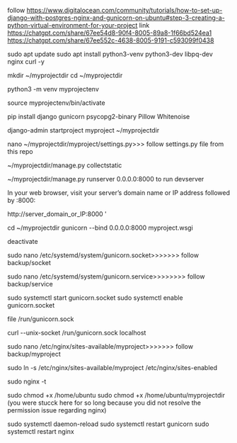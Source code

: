 follow https://www.digitalocean.com/community/tutorials/how-to-set-up-django-with-postgres-nginx-and-gunicorn-on-ubuntu#step-3-creating-a-python-virtual-environment-for-your-project link 
https://chatgpt.com/share/67ee54d8-90f4-8005-89a8-1f66bd524ea1
https://chatgpt.com/share/67ee552c-4638-8005-9191-c593099f0438


sudo apt update
sudo apt install python3-venv python3-dev libpq-dev nginx curl -y

mkdir ~/myprojectdir
cd ~/myprojectdir

python3 -m venv myprojectenv

source myprojectenv/bin/activate


pip install django gunicorn psycopg2-binary Pillow Whitenoise

django-admin startproject myproject ~/myprojectdir

nano ~/myprojectdir/myproject/settings.py>>>  follow settings.py file from this repo 


~/myprojectdir/manage.py collectstatic


~/myprojectdir/manage.py runserver 0.0.0.0:8000  to run devserver 

In your web browser, visit your server’s domain name or IP address followed by :8000:

http://server_domain_or_IP:8000
'

cd ~/myprojectdir
gunicorn --bind 0.0.0.0:8000 myproject.wsgi


deactivate


sudo nano /etc/systemd/system/gunicorn.socket>>>>>>> follow backup/socket


sudo nano /etc/systemd/system/gunicorn.service>>>>>>>> follow backup/service   



sudo systemctl start gunicorn.socket
sudo systemctl enable gunicorn.socket


file /run/gunicorn.sock


curl --unix-socket /run/gunicorn.sock localhost





sudo nano /etc/nginx/sites-available/myproject>>>>>>> follow backup/myproject


sudo ln -s /etc/nginx/sites-available/myproject /etc/nginx/sites-enabled

sudo nginx -t



sudo chmod +x /home/ubuntu
sudo chmod +x /home/ubuntu/myprojectdir
(you were stucck here for so long because you did not resolve the permission issue regarding nginx)

sudo systemctl daemon-reload
sudo systemctl restart gunicorn
sudo systemctl restart nginx


